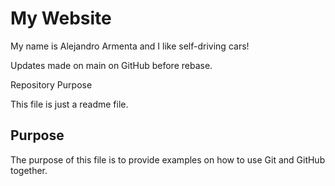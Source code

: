 # My Website

My name is Alejandro Armenta and I like self-driving cars!

Updates made on main on GitHub before rebase.

Repository Purpose

This file is just a readme file.

## Purpose

The purpose of this file is to provide examples on how to use Git and GitHub together.

